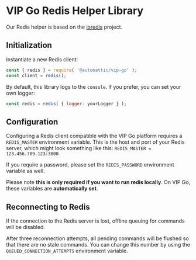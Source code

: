 # VIP Go Redis Helper Library

Our Redis helper is based on the [ioredis](https://github.com/luin/ioredis) project.

## Initialization

Instantiate a new Redis client:

``` js
const { redis } = require( '@automattic/vip-go' );
const client = redis();
```
By default, this library logs to the `console`. If you prefer, you can set your own logger:

```js
const redis = redis( { logger: yourLogger } );
```

## Configuration

Configuring a Redis client compatible with the VIP Go platform requires a `REDIS_MASTER` environment variable. This is the host and port of your Redis server, which might look something like this:
`REDIS_MASTER = 123.456.789.123:3000`

If you require a password, please set the `REDIS_PASSWORD` environment variable as well.

Please note **this is only required if you want to run redis locally**. On VIP Go, these variables are **automatically set**.

## Reconnecting to Redis

If the connection to the Redis server is lost, offline queuing for commands will be disabled.

After three reconnection attempts, all pending commands will be flushed so that there are no stale commands. You can change this number by using the `QUEUED_CONNECTION_ATTEMPTS` environment variable.
